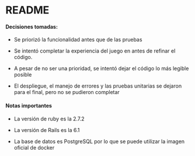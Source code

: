 # README

#### Decisiones tomadas:
* Se priorizó la funcionalidad antes que de las pruebas

* Se intentó completar la experiencia del juego en antes de refinar el código.

* A pesar de no ser una prioridad, se intentó dejar el código lo más legible posible

* El despliegue, el manejo de errores y las pruebas unitarias se dejaron para el final, pero no se pudieron completar

#### Notas importantes

* La versión de ruby es la 2.7.2

* La versión de Rails es la 6.1

* La base de datos es PostgreSQL por lo que se puede utilizar la imagen oficial de docker
